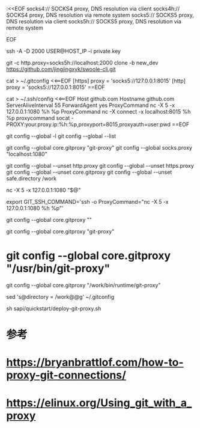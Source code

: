 :<<EOF
socks4://	SOCKS4 proxy, DNS resolution via client
socks4h://	SOCKS4 proxy, DNS resolution via remote system
socks5://	SOCKS5 proxy, DNS resolution via client
socks5h://	SOCKS5 proxy, DNS resolution via remote system

EOF


ssh -A -D 2000 USER@HOST_IP -i private.key


git -c http.proxy=socks5h://localhost:2000 clone -b new_dev https://github.com/jingjingxyk/swoole-cli.git



cat > ~/.gitconfig <<==EOF
[https]
proxy = 'socks5://127.0.0.1:8015'
[http]
proxy = 'socks5://127.0.0.1:8015'
==EOF




cat > ~/.ssh/config <<==EOF
Host github.com
Hostname github.com
ServerAliveInterval 55
ForwardAgent yes
ProxyCommand nc -X 5 -x 127.0.0.1:1080 %h %p
ProxyCommand nc -X connect -x localhost:8015 %h %p
proxycommand socat - PROXY:your.proxy.ip:%h:%p,proxyport=8015,proxyauth=user:pwd
==EOF



git config --global -l
git config --global --list

git config --global core.gitproxy "git-proxy"
git config --global socks.proxy "localhost:1080"


git config --global --unset http.proxy
git config --global --unset https.proxy
git config --global --unset core.gitproxy
git config --global --unset safe.directory /work

nc -X 5 -x 127.0.0.1:1080 "$@"




export GIT_SSH_COMMAND='ssh -o ProxyCommand="nc -X 5 -x 127.0.0.1:1080 %h %p"'


git config --global core.gitproxy ""

git config --global core.gitproxy "git-proxy"
# git config --global core.gitproxy "/usr/bin/git-proxy"

git config --global core.gitproxy "/work/bin/runtime/git-proxy"

sed 's@directory = /work@@g' ~/.gitconfig


sh sapi/quickstart/deploy-git-proxy.sh

# 参考
# https://bryanbrattlof.com/how-to-proxy-git-connections/

# https://elinux.org/Using_git_with_a_proxy

